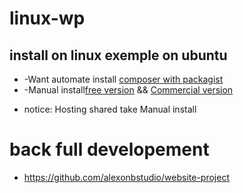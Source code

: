 # linux-wp

## install on linux exemple on ubuntu

+ -Want automate install [composer with packagist](https://github.com/website-project-WP/composer-wp)
+ -Manual install[free version](https://github.com/website-project-WP/free-wp) && [Commercial version](https://github.com/website-project-WP/commercial-wp)

* notice: Hosting shared take Manual install
	
	
# back full developement

+ https://github.com/alexonbstudio/website-project